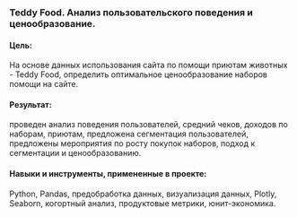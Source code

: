 ### Teddy Food. Анализ пользовательского поведения и ценообразование.

#### Цель: 
На основе данных использования сайта по помощи приютам животных - Teddy Food, определить оптимальное ценообразование наборов помощи на сайте. 

#### Результат: 
проведен анализ поведения пользователей, средний чеков, доходов по наборам, приютам, предложена сегментация пользователей, предложены мероприятия по росту покупок наборов, подход к сегментации и ценообразованию. 

#### Навыки и инструменты, примененные в проекте: 
Python, Pandas, предобработка данных, визуализация данных, Plotly,  Seaborn,  когортный анализ, продуктовые метрики, юнит-экономика.
